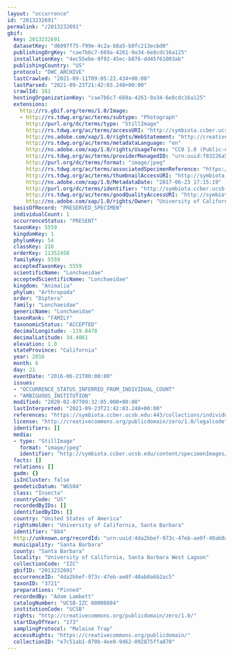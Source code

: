 ```yaml
---
layout: "occurrence"
id: "2013232691"
permalink: "/2013232691"
gbif:
  key: 2013232691
  datasetKey: "d6097f75-f99e-4c2a-b8a5-b0fc213ecbd0"
  publishingOrgKey: "cae7b6c7-669a-4261-9a34-6e8cdc16a125"
  installationKey: "4ec55ebe-9f92-45ec-b076-dd45f61003ab"
  publishingCountry: "US"
  protocol: "DWC_ARCHIVE"
  lastCrawled: "2021-09-11T09:05:22.434+00:00"
  lastParsed: "2021-09-23T21:42:03.248+00:00"
  crawlId: 161
  hostingOrganizationKey: "cae7b6c7-669a-4261-9a34-6e8cdc16a125"
  extensions:
    http://rs.gbif.org/terms/1.0/Image:
    - http://rs.tdwg.org/ac/terms/subtype: "Photograph"
      http://purl.org/dc/terms/type: "StillImage"
      http://rs.tdwg.org/ac/terms/accessURI: "http://symbiota.ccber.ucsb.edu/content/specimenImages/UCSB_IZC/UCSB-IZC00000/UCSB-IZC_00000884_1498263318_lg.jpg"
      http://ns.adobe.com/xap/1.0/rights/WebStatement: "http://creativecommons.org/publicdomain/zero/1.0/"
      http://rs.tdwg.org/ac/terms/metadataLanguage: "en"
      http://ns.adobe.com/xap/1.0/rights/UsageTerms: "CC0 1.0 (Public-domain)"
      http://rs.tdwg.org/ac/terms/providerManagedID: "urn:uuid:f83226a5-8d95-4024-b306-77dee5d07f50"
      http://purl.org/dc/terms/format: "image/jpeg"
      http://rs.tdwg.org/ac/terms/associatedSpecimenReference: "https://symbiota.ccber.ucsb.edu:443/collections/individual/index.php?occid=884"
      http://rs.tdwg.org/ac/terms/thumbnailAccessURI: "http://symbiota.ccber.ucsb.edu/content/specimenImages/UCSB_IZC/UCSB-IZC00000/UCSB-IZC_00000884_1498263318_tn.jpg"
      http://ns.adobe.com/xap/1.0/MetadataDate: "2017-06-23 17:15:19"
      http://purl.org/dc/terms/identifier: "http://symbiota.ccber.ucsb.edu/content/specimenImages/UCSB_IZC/UCSB-IZC00000/UCSB-IZC_00000884_1498263318_lg.jpg"
      http://rs.tdwg.org/ac/terms/goodQualityAccessURI: "http://symbiota.ccber.ucsb.edu/content/specimenImages/UCSB_IZC/UCSB-IZC00000/UCSB-IZC_00000884_1498263318.jpg"
      http://ns.adobe.com/xap/1.0/rights/Owner: "University of California, Santa Barbara"
  basisOfRecord: "PRESERVED_SPECIMEN"
  individualCount: 1
  occurrenceStatus: "PRESENT"
  taxonKey: 5559
  kingdomKey: 1
  phylumKey: 54
  classKey: 216
  orderKey: 11352458
  familyKey: 5559
  acceptedTaxonKey: 5559
  scientificName: "Lonchaeidae"
  acceptedScientificName: "Lonchaeidae"
  kingdom: "Animalia"
  phylum: "Arthropoda"
  order: "Diptera"
  family: "Lonchaeidae"
  genericName: "Lonchaeidae"
  taxonRank: "FAMILY"
  taxonomicStatus: "ACCEPTED"
  decimalLongitude: -119.8478
  decimalLatitude: 34.4061
  elevation: 1.0
  stateProvince: "California"
  year: 2016
  month: 6
  day: 21
  eventDate: "2016-06-21T00:00:00"
  issues:
  - "OCCURRENCE_STATUS_INFERRED_FROM_INDIVIDUAL_COUNT"
  - "AMBIGUOUS_INSTITUTION"
  modified: "2020-02-07T09:32:05.000+00:00"
  lastInterpreted: "2021-09-23T21:42:03.248+00:00"
  references: "https://symbiota.ccber.ucsb.edu:443/collections/individual/index.php?occid=884"
  license: "http://creativecommons.org/publicdomain/zero/1.0/legalcode"
  identifiers: []
  media:
  - type: "StillImage"
    format: "image/jpeg"
    identifier: "http://symbiota.ccber.ucsb.edu/content/specimenImages/UCSB_IZC/UCSB-IZC00000/UCSB-IZC_00000884_1498263318_lg.jpg"
  facts: []
  relations: []
  gadm: {}
  isInCluster: false
  geodeticDatum: "WGS84"
  class: "Insecta"
  countryCode: "US"
  recordedByIDs: []
  identifiedByIDs: []
  country: "United States of America"
  rightsHolder: "University of California, Santa Barbara"
  identifier: "884"
  http://unknown.org/recordId: "urn:uuid:4da2bbef-973c-47eb-ae0f-40ab0a6b2ac5"
  municipality: "Santa Barbara"
  county: "Santa Barbara"
  locality: "University of California, Santa Barbara West Lagoon"
  collectionCode: "IZC"
  gbifID: "2013232691"
  occurrenceID: "4da2bbef-973c-47eb-ae0f-40ab0a6b2ac5"
  taxonID: "3721"
  preparations: "Pinned"
  recordedBy: "Adam Lambett"
  catalogNumber: "UCSB-IZC 00000884"
  institutionCode: "UCSB"
  rights: "http://creativecommons.org/publicdomain/zero/1.0/"
  startDayOfYear: "173"
  samplingProtocol: "Malaise Trap"
  accessRights: "https://creativecommons.org/publicdomain/"
  collectionID: "e7c51ab1-870b-4ee8-9d62-092875ffa870"
---
```

